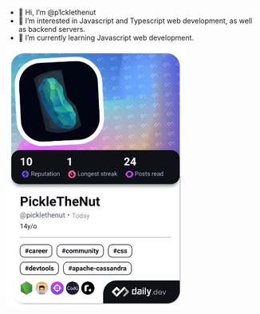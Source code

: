 - 👋 Hi, I’m @p1cklethenut
- 👀 I’m interested in Javascript and Typescript web development, as well as backend servers.
- 🌱 I’m currently learning Javascript web development.

<a href="https://app.daily.dev/picklethenut"><img src="./devcard.png" width="356" alt="PickleTheNut's Dev Card"/></a>

<!---
p1cklethenut/p1cklethenut is a ✨ special ✨ repository because its `README.md` (this file) appears on your GitHub profile.
You can click the Preview link to take a look at your changes.
--->
